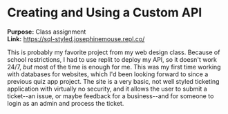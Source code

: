# Creating and Using a Custom API  
  
  
  
**Purpose:** Class assignment  
**Link:** https://sql-styled.josephinemouse.repl.co/    

This is probably my favorite project from my web design class. Because of school restrictions, I had to use replit to deploy my API, so it doesn't work 24/7, *but* most of the time is enough for me. This was my first time working with databases for websites, which I'd been looking forward to since a previous quiz app project. The site is a very basic, not well styled ticketing application with virtually no security, and it allows the user to submit a ticket--an issue, or maybe feedback for a business--and for someone to login as an admin and process the ticket.